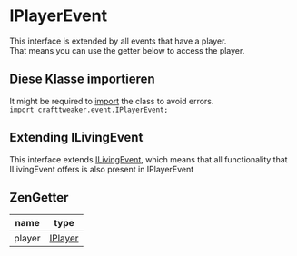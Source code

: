 # IPlayerEvent
This interface is extended by all events that have a player.  
That means you can use the getter below to access the player.


## Diese Klasse importieren
It might be required to [import](/AdvancedFunctions/Import/) the class to avoid errors.  
`import crafttweaker.event.IPlayerEvent;`

## Extending ILivingEvent
This interface extends [ILivingEvent](/Vanilla/Events/Events/ILivingEvent/), which means that all functionality that ILivingEvent offers is also present in IPlayerEvent

## ZenGetter

| name   | type                                 |
| ------ | ------------------------------------ |
| player | [IPlayer](/Vanilla/Players/IPlayer/) |